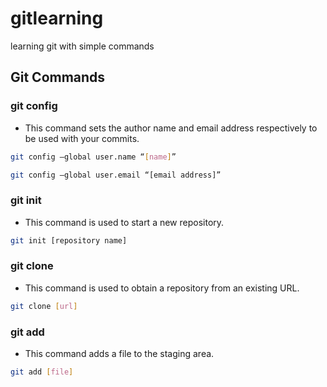 # gitlearning
learning git with simple commands

## Git Commands

### git config
* This command sets the author name and email address respectively to be used with your commits.

```bash
git config –global user.name “[name]”
```

```bash
git config –global user.email “[email address]”
```

### git init
* This command is used to start a new repository.

```bash
git init [repository name]
```

### git clone
* This command is used to obtain a repository from an existing URL.

```bash
git clone [url] 
```

### git add
* This command adds a file to the staging area.

```bash
git add [file]
```


